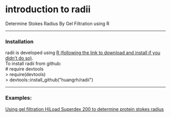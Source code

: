 # introduction to radii

Determine Stokes Radius By Gel Filtration using R

-----
### Installation

radii is developed using [R (following the link to download and install if you didn't do so)](https://cran.r-project.org/).   
To install radii from github:    
  \# require devtools  
  \> require(devtools)  
  \> devtools::install_github("huangrh/radii")
  
-----
### Examples:    

[Using gel filtration HiLoad Superdex 200 to determine protein stokes radius](https://github.com/huangrh/radii/blob/master/vignettes/Example_StokesRadiusAnalysis.pdf)
